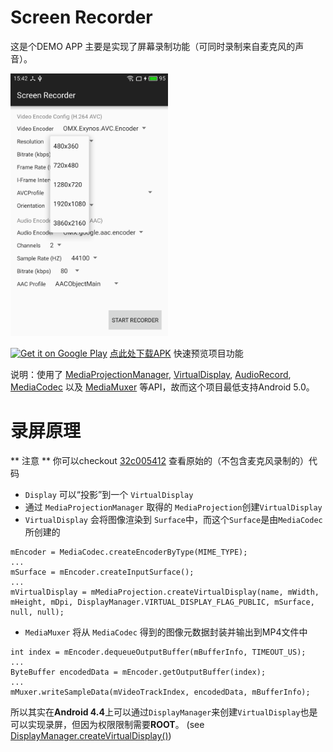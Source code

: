 Screen Recorder
=====
这是个DEMO APP 主要是实现了屏幕录制功能（可同时录制来自麦克风的声音）。

<img alt="screenshot" src="screenshot.png" width="50%" />

[![Get it on Google Play](https://play.google.com/intl/en_us/badges/images/badge_new.png)][8]  [点此处下载APK][7] 快速预览项目功能

说明：使用了 [MediaProjectionManager][1], [VirtualDisplay][2], [AudioRecord][3], [MediaCodec][4] 以及 [MediaMuxer][5] 等API，故而这个项目最低支持Android 5.0。

录屏原理
=====
** 注意 ** 你可以checkout  [32c005412](https://github.com/yrom/ScreenRecorder/tree/32c00541299e6ff56763e8f2254983008f03b24a) 查看原始的（不包含麦克风录制的）代码
- `Display` 可以“投影”到一个 `VirtualDisplay`
- 通过 `MediaProjectionManager` 取得的 `MediaProjection`创建`VirtualDisplay` 
- `VirtualDisplay` 会将图像渲染到 `Surface`中，而这个`Surface`是由`MediaCodec`所创建的

```
mEncoder = MediaCodec.createEncoderByType(MIME_TYPE);
...
mSurface = mEncoder.createInputSurface();
...
mVirtualDisplay = mMediaProjection.createVirtualDisplay(name, mWidth, mHeight, mDpi, DisplayManager.VIRTUAL_DISPLAY_FLAG_PUBLIC, mSurface, null, null);
```

- `MediaMuxer` 将从 `MediaCodec` 得到的图像元数据封装并输出到MP4文件中

```
int index = mEncoder.dequeueOutputBuffer(mBufferInfo, TIMEOUT_US);
...
ByteBuffer encodedData = mEncoder.getOutputBuffer(index);
...
mMuxer.writeSampleData(mVideoTrackIndex, encodedData, mBufferInfo);
```
所以其实在**Android 4.4**上可以通过`DisplayManager`来创建`VirtualDisplay`也是可以实现录屏，但因为权限限制需要**ROOT**。 (see [DisplayManager.createVirtualDisplay()][6])

[1]: https://developer.android.com/reference/android/media/projection/MediaProjectionManager.html
[2]: https://developer.android.com/reference/android/hardware/display/VirtualDisplay.html
[3]: https://developer.android.com/reference/android/media/AudioRecord.html
[4]: https://developer.android.com/reference/android/media/MediaCodec.html
[5]: https://developer.android.com/reference/android/media/MediaMuxer.html
[6]: https://developer.android.com/reference/android/hardware/display/DisplayManager.html
[7]: https://github.com/yrom/ScreenRecorder/releases/latest
[8]: https://play.google.com/store/apps/details?id=com.lupindi.screenrecorder.demo
